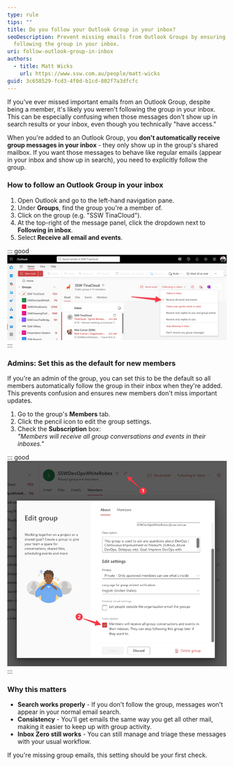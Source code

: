 ```yaml
---
type: rule
tips: ""
title: Do you follow your Outlook Group in your inbox?
seoDescription: Prevent missing emails from Outlook Groups by ensuring you're
  following the group in your inbox.
uri: follow-outlook-group-in-inbox
authors:
  - title: Matt Wicks
    url: https://www.ssw.com.au/people/matt-wicks
guid: 3c658529-fcd3-4f0d-b1cd-802f7a3dfcfc
---
```

If you've ever missed important emails from an Outlook Group, despite being a member, it's likely you weren't following the group in your inbox. This can be especially confusing when those messages don't show up in search results or your inbox, even though you technically "have access."

<!--endintro-->

When you're added to an Outlook Group, you **don't automatically receive group messages in your inbox** - they only show up in the group's shared mailbox. If you want those messages to behave like regular emails (appear in your inbox and show up in search), you need to explicitly follow the group.

### How to follow an Outlook Group in your inbox

1. Open Outlook and go to the left-hand navigation pane.
2. Under **Groups**, find the group you're a member of.
3. Click on the group (e.g. "SSW TinaCloud").
4. At the top-right of the message panel, click the dropdown next to **Following in inbox**.
5. Select **Receive all email and events**.

::: good
![Figure: Good Example - Selecting "Receive all email and events" ensures you never miss group messages](follow-in-inbox.png)
:::

### Admins: Set this as the default for new members

If you're an admin of the group, you can set this to be the default so all members automatically follow the group in their inbox when they're added. This prevents confusion and ensures new members don't miss important updates.

1. Go to the group's **Members** tab.
2. Click the pencil icon to edit the group settings.
3. Check the **Subscription** box:\
   *"Members will receive all group conversations and events in their inboxes."*

::: good
![Figure: Good Example – Admins can set group conversations to be received in inboxes by default](default-follow-in-inbox.png)
:::

### Why this matters

* **Search works properly** - If you don't follow the group, messages won't appear in your normal email search.
* **Consistency** - You'll get emails the same way you get all other mail, making it easier to keep up with group activity.
* **Inbox Zero still works** - You can still manage and triage these messages with your usual workflow.

If you're missing group emails, this setting should be your first check.
